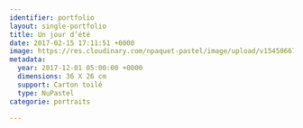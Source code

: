 ```yaml
---
identifier: portfolio
layout: single-portfolio
title: Un jour d’été
date: 2017-02-15 17:11:51 +0000
image: https://res.cloudinary.com/npaquet-pastel/image/upload/v1545066726/DSC00984-2.jpg
metadata:
  year: 2017-12-01 05:00:00 +0000
  dimensions: 36 X 26 cm
  support: Carton toilé
  type: NuPastel
categorie: portraits

---
```


